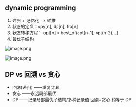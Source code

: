 
## dynamic programming
  
1. 递归 + 记忆化 ——> 递推  
2. 状态的定义：opy[n], dp[n], fib[n]  
3. 状态转移方程： opt[n] = best_of(opt[n-1], opt(n-2),...)  
4. 最优子结构  
  
  
  
  
![image.png](attachment:image.png)

![image.png](attachment:image.png)

## DP vs 回溯 vs 贪心  
  
- 回溯(递归) ——重复计算  
- 贪心 ——永远局部最优  
- DP ——记录局部最优子结构/多种记录值    回溯+贪心 约等于 DP
